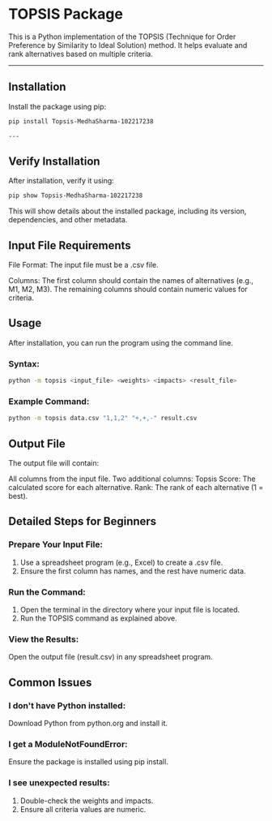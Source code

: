 # TOPSIS Package

This is a Python implementation of the TOPSIS (Technique for Order Preference by Similarity to Ideal Solution) method. It helps evaluate and rank alternatives based on multiple criteria.

---

## Installation

Install the package using pip:

```bash
pip install Topsis-MedhaSharma-102217238

---
```
## Verify Installation

After installation, verify it using:

```bash
pip show Topsis-MedhaSharma-102217238
```
This will show details about the installed package, including its version, dependencies, and other metadata.


## Input File Requirements

File Format: The input file must be a .csv file.

Columns: The first column should contain the names of alternatives (e.g., M1, M2, M3).
          The remaining columns should contain numeric values for criteria.


## Usage
After installation, you can run the program using the command line.

### Syntax:
```bash
python -m topsis <input_file> <weights> <impacts> <result_file>
```

### Example Command:
```bash
python -m topsis data.csv "1,1,2" "+,+,-" result.csv
```

## Output File
The output file will contain:

All columns from the input file.
Two additional columns:
  Topsis Score: The calculated score for each alternative.
  Rank: The rank of each alternative (1 = best).


## Detailed Steps for Beginners
  ### Prepare Your Input File:
  1) Use a spreadsheet program (e.g., Excel) to create a .csv file.
  2) Ensure the first column has names, and the rest have numeric data.

  ### Run the Command:
  1) Open the terminal in the directory where your input file is located.
  2) Run the TOPSIS command as explained above.
     
  ### View the Results:
  Open the output file (result.csv) in any spreadsheet program.


## Common Issues

  ### I don't have Python installed:
  Download Python from python.org and install it.
  
  ### I get a ModuleNotFoundError:
  Ensure the package is installed using pip install.
  
  ### I see unexpected results:
  1) Double-check the weights and impacts.
  2) Ensure all criteria values are numeric.



